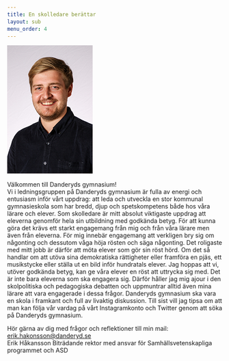 ```yaml
---
title: En skolledare berättar
layout: sub
menu_order: 4
---
```

<img src="/assets/erikint.png" alt="erikint" width="200" height="300">

Välkommen till Danderyds gymnasium!
<br>
Vi i ledningsgruppen på Danderyds gymnasium är fulla av energi och entusiasm inför vårt uppdrag: att leda och utveckla en stor kommunal gymnasieskola som har bredd, djup och spetskompetens både hos våra lärare och elever.
Som skolledare är mitt absolut viktigaste uppdrag att eleverna genomför hela sin utbildning med godkända betyg. För att kunna göra det krävs ett starkt engagemang från mig och från våra lärare men även från eleverna. För mig innebär engagemang att verkligen bry sig om någonting och dessutom våga höja rösten och säga någonting. Det roligaste med mitt jobb är därför att möta elever som gör sin röst hörd. Om det så handlar om att utöva sina demokratiska rättigheter eller framföra en pjäs, ett musikstycke eller ställa ut en bild inför hundratals elever. Jag hoppas att vi, utöver godkända betyg, kan ge våra elever en röst att uttrycka sig med. 
Det är inte bara eleverna som ska engagera sig. Därför håller jag mig ajour i den skolpolitiska och pedagogiska debatten och uppmuntrar alltid även mina lärare att vara engagerade i dessa frågor. Danderyds gymnasium ska vara en skola i framkant och full av livaktig diskussion.
Till sist vill jag tipsa om att man kan följa vår vardag på vårt Instagramkonto och Twitter genom att söka på Danderyds gymnasium.


Hör gärna av dig med frågor och reflektioner till min mail: [erik.hakonsson@danderyd.se](mailto:erik.hakonsson@danderyd.se)
<br>
Erik Håkansson
Biträdande rektor med ansvar för Samhällsvetenskapliga programmet och ASD
